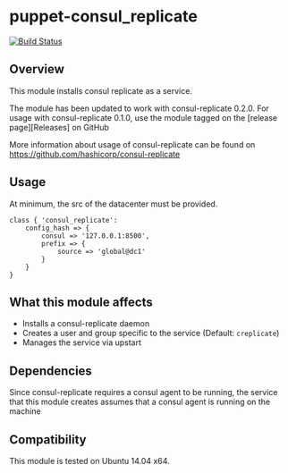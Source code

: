 # puppet-consul_replicate
[![Build Status](https://travis-ci.org/Cimpress-MCP/puppet-consul_replicate.svg)](https://travis-ci.org/Cimpress-MCP/puppet-consul_replicate)

## Overview

This module installs consul replicate as a service.

The module has been updated to work with consul-replicate 0.2.0. For usage with consul-replicate 0.1.0, use the module tagged on the [release page][Releases] on GitHub

More information about usage of consul-replicate can be found on https://github.com/hashicorp/consul-replicate

## Usage

At minimum, the src of the datacenter must be provided.

```puppet
class { 'consul_replicate':
	config_hash => {
		consul => '127.0.0.1:8500',
		prefix => {
			source => 'global@dc1'
		}
	}
}
```

## What this module affects

* Installs a consul-replicate daemon
* Creates a user and group specific to the service (Default: `creplicate`)
* Manages the service via upstart

## Dependencies

Since consul-replicate requires a consul agent to be running, the service that this module creates assumes that a consul agent is running on the machine

## Compatibility

This module is tested on Ubuntu 14.04 x64.
